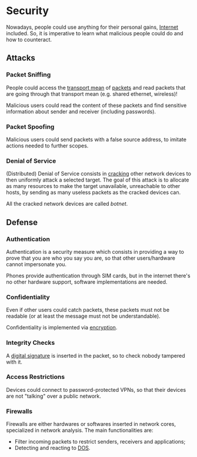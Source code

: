 # Security

Nowadays, people could use anything for their personal gains, [Internet](/Systems%20and%20Networking/Unit%202/Networks.md#Internet) included. So, it is imperative to learn what malicious people could do and how to counteract.

## Attacks

### Packet Sniffing

People could access the [transport mean](/Systems%20and%20Networking/Unit%202/Transport%20Means.md) of [packets](/Systems%20and%20Networking/Unit%202/Packets/Packet.md) and read packets that are going through that transport mean (e.g. shared ethernet, wireless)!

Malicious users could read the content of these packets and find sensitive information about sender and receiver (including passwords).

### Packet Spoofing

Malicious users could send packets with a false source address, to imitate actions needed to further scopes.

### Denial of Service

(Distributed) Denial of Service consists in [cracking](?TK) other network devices to then uniformly attack a selected target. The goal of this attack is to allocate as many resources to make the target unavailable, unreachable to other hosts, by sending as many useless packets as the cracked devices can.

All the cracked network devices are called *botnet*.

## Defense

### Authentication

Authentication is a security measure which consists in providing a way to prove that you are who you say you are, so that other users/hardware cannot impersonate you.

Phones provide authentication through SIM cards, but in the internet there's no other hardware support, software implementations are needed.

### Confidentiality

Even if other users could catch packets, these packets must not be readable (or at least the message must not be understandable).

Confidentiality is implemented via [encryption](?TK). 

### Integrity Checks

A [digital signature](?TK) is inserted in the packet, so to check nobody tampered with it.

### Access Restrictions

Devices could connect to password-protected VPNs, so that their devices are not "talking" over a public network.

### Firewalls

Firewalls are either hardwares or softwares inserted in network cores, specialized in network analysis. The main functionalities are:
- Filter incoming packets to restrict senders, receivers and applications;
- Detecting and reacting to [DOS](#Denial%20of%20Service).
